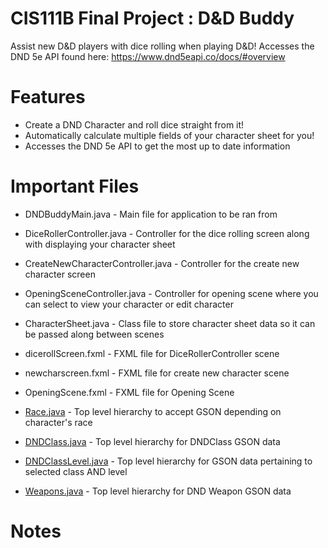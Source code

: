 # CIS111B Final Project : D&D Buddy
Assist new D&D players with dice rolling when playing D&D!
Accesses the DND 5e API found here: https://www.dnd5eapi.co/docs/#overview 

# Features
- Create a DND Character and roll dice straight from it!
- Automatically calculate multiple fields of your character sheet for you!
- Accesses the DND 5e API to get the most up to date information

# Important Files
- DNDBuddyMain.java - Main file for application to be ran from
- DiceRollerController.java - Controller for the dice rolling screen along with displaying your character sheet
- CreateNewCharacterController.java - Controller for the create new character screen
- OpeningSceneController.java - Controller for opening scene where you can select to view your character or edit character
- CharacterSheet.java - Class file to store character sheet data so it can be passed along between scenes

- dicerollScreen.fxml - FXML file for DiceRollerController scene
- newcharscreen.fxml - FXML file for create new character scene
- OpeningScene.fxml - FXML file for Opening Scene

- [Race.java](https://www.dnd5eapi.co/docs/#get-/api/races/-index-) - Top level hierarchy to accept GSON depending on character's race
- [DNDClass.java](https://www.dnd5eapi.co/docs/#get-/api/classes/-index-) - Top level hierarchy for DNDClass GSON data
- [DNDClassLevel.java](https://www.dnd5eapi.co/docs/#get-/api/classes/-index-/levels/-class_level-) - Top level hierarchy for GSON data pertaining to selected class AND level
- [Weapons.java](https://www.dnd5eapi.co/docs/#get-/api/equipment/-index-) - Top level hierarchy for DND Weapon GSON data

# Notes
